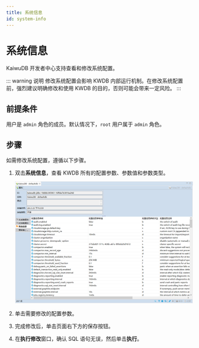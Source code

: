 ```yaml
---
title: 系统信息
id: system-info
---
```


# 系统信息

KaiwuDB 开发者中心支持查看和修改系统配置。

::: warning 说明
修改系统配置会影响 KWDB 内部运行机制。在修改系统配置前，强烈建议明确修改和使用 KWDB 的目的，否则可能会带来一定风险。
:::

## 前提条件

用户是 `admin` 角色的成员。默认情况下，`root` 用户属于 `admin` 角色。

## 步骤

如需修改系统配置，遵循以下步骤。

1. 双击**系统信息**，查看 KWDB 所有的配置参数、参数值和参数类型。

    ![](../static/kdc/WhoxbxjfKob8MzxvaxscBqXInCb.png)

2. 单击需要修改的配置参数。
3. 完成修改后，单击页面右下方的保存按钮。
4. 在**执行修改**窗口，确认 SQL 语句无误，然后单击**执行**。
